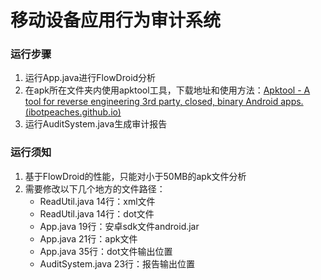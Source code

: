 # 移动设备应用行为审计系统

### 运行步骤

1. 运行App.java进行FlowDroid分析
2. 在apk所在文件夹内使用apktool工具，下载地址和使用方法：[Apktool - A tool for reverse engineering 3rd party, closed, binary Android apps. (ibotpeaches.github.io)](https://ibotpeaches.github.io/Apktool/)
3. 运行AuditSystem.java生成审计报告



### 运行须知

1. 基于FlowDroid的性能，只能对小于50MB的apk文件分析
2. 需要修改以下几个地方的文件路径：
   - ReadUtil.java 14行：xml文件
   - ReadUtil.java 14行：dot文件
   - App.java 19行：安卓sdk文件android.jar
   - App.java 21行：apk文件
   - App.java 35行：dot文件输出位置
   - AuditSystem.java 23行：报告输出位置
